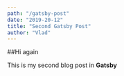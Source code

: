 ```yaml
---
path: "/gatsby-post"
date: "2019-20-12"
title: "Second Gatsby Post"
author: "Vlad"
---
```


##Hi again

This is my second blog post in **Gatsby**
